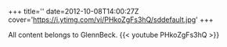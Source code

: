 +++
title=''
date=2012-10-08T14:00:27Z
cover='https://i.ytimg.com/vi/PHkoZgFs3hQ/sddefault.jpg'
+++

All content belongs to GlennBeck.
{{< youtube PHkoZgFs3hQ >}}

